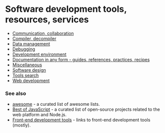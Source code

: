 # Software development tools, resources, services

* [Communication, collaboration](https://github.com/gamtiq/dev-tools/blob/master/communication.md)
* [Compiler, decompiler](https://github.com/gamtiq/dev-tools/blob/master/compiler.md)
* [Data management](https://github.com/gamtiq/dev-tools/blob/master/data.md)
* [Debugging](https://github.com/gamtiq/dev-tools/blob/master/debug.md)
* [Development environment](https://github.com/gamtiq/dev-tools/blob/master/env.md)
* [Documentation in any form - guides, references, practices, recipes](https://github.com/gamtiq/dev-tools/blob/master/doc.md)
* [Miscellaneous](https://github.com/gamtiq/dev-tools/blob/master/misc.md)
* [Software design](https://github.com/gamtiq/dev-tools/blob/master/design.md)
* [Tools search](https://github.com/gamtiq/dev-tools/blob/master/search.md)
* [Web development](https://github.com/gamtiq/dev-tools/blob/master/web.md)

### See also
* [awesome](https://awesome.re/) - a curated list of awesome lists.
* [Best of JavaScript](https://bestofjs.org/) - a curated list of open-source projects related to the web platform and Node.js.
* [Front-end development tools](https://github.com/gamtiq/frontend-tools) - links to front-end development tools (mostly).

